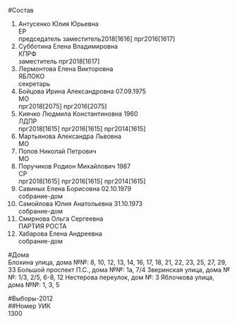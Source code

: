 #Состав  
1. Антусенко Юлия Юрьевна  
    ЕР  
    председатель заместитель2018[1616] прг2016[1617]  
2. Субботина Елена Владимировна  
    КПРФ  
    заместитель прг2018[1617]  
3. Лермонтова Елена Викторовна  
    ЯБЛОКО  
    секретарь  
4. Бойцова Ирина Александровна 07.09.1975  
    МО  
    прг2018[2075] прг2016[2075]  
5. Киячко Людмила Константиновна 1960  
    ЛДПР  
    прг2018[1615] прг2016[1615] прг2014[1615]  
6. Мартьянова Александра Львовна  
    МО  
7. Попов Николай Петрович  
    МО  
8. Поручиков Родион Михайлович 1987  
    СР  
    прг2018[1615] прг2016[1615] прг2014[1615]  
9. Савиных Елена Борисовна 02.10.1979  
    собрание-дом  
10. Самойлова Юлия Анатольевна 31.10.1973  
    собрание-дом  
11. Смирнова Ольга Сергеевна  
    ПАРТИЯ РОСТА  
12. Хабарова Елена Андреевна  
    собрание-дом  
  
#Дома  
Блохина улица, дома №№: 8, 10, 12, 13, 14, 16, 17, 18, 21, 22, 23, 25, 27, 29, 33 Большой проспект П.С., дома №№: 1а, 7/4 Зверинская улица, дома №№: 1/3, 2/5, 6-8, 12 Нестерова переулок, дом №: 3 Яблочкова улица, дома №№: 1, 3, 5  
  
#Выборы-2012  
##Номер УИК  
1300  
